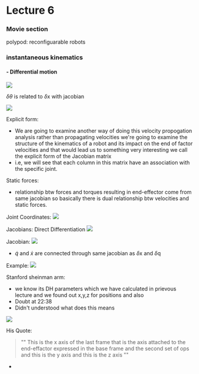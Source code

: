 # Lecture 6

### Movie section
 polypod: reconfiguarable robots

### instantaneous kinematics

#### - Differential motion 
![](https://i.imgur.com/hizRP88.png)

$\delta\theta$ is related to $\delta$x with jacobian

![](https://i.imgur.com/yRkd2tZ.png)

Explicit form:
*  We are going to examine another way of doing this velocity propogation analysis rather than propagating velocities we're going to examine the structure of the kinematics of a robot and its impact on the end of factor velocities and that would lead us to something very interesting we call the explicit form of the Jacobian matrix 
*  i.e, we will see that each column in this matrix have an association with the specific joint.

Static forces:

*   relationship btw forces and torques resulting in end-effector come from same jacobian so basically there is dual relationship btw velocities and static forces.

Joint Coordinates:
![](https://i.imgur.com/Q85cel4.png)


Jacobians: Direct Differentiation
![](https://i.imgur.com/K7JwTZp.png)

Jacobian:
![](https://i.imgur.com/p6OYvIp.png)
* $\dot{q}$  and $\dot{x}$ are connected through same jacobian as $\delta$x and $\delta$q 

Example:
![](https://i.imgur.com/1JuDB3r.png)

Stanford sheinman arm: 
* we know its DH parameters which we have calculated in prievous lecture and we found out x,y,z for positions and also 
* Doubt at 22:38
* Didn't understood what does this means

![](https://i.imgur.com/f3L93zx.png)

His Quote:
>  "" This is the x axis of the last
frame that is the axis attached to the
end-effactor expressed in the base frame
and the second set of ops and this is
the y axis and this is the z axis ""

* 







